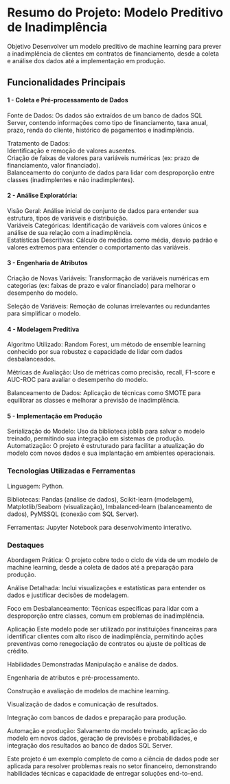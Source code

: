 <h1>Resumo do Projeto: Modelo Preditivo de Inadimplência</h1>
Objetivo
Desenvolver um modelo preditivo de machine learning para prever a inadimplência de clientes em contratos de financiamento, desde a coleta e análise dos dados até a implementação em produção.

## Funcionalidades Principais
#### 1 - Coleta e Pré-processamento de Dados
  Fonte de Dados: Os dados são extraídos de um banco de dados SQL Server, contendo informações como tipo de financiamento, taxa anual, prazo, renda do cliente, histórico de pagamentos e inadimplência.  
  
  Tratamento de Dados:  
  Identificação e remoção de valores ausentes.  
  Criação de faixas de valores para variáveis numéricas (ex: prazo de financiamento, valor financiado).  
  Balanceamento do conjunto de dados para lidar com desproporção entre classes (inadimplentes e não inadimplentes).  

#### 2 - Análise Exploratória:
  Visão Geral: Análise inicial do conjunto de dados para entender sua estrutura, tipos de variáveis e distribuição.  
  Variáveis Categóricas: Identificação de variáveis com valores únicos e análise de sua relação com a inadimplência.  
  Estatísticas Descritivas: Cálculo de medidas como média, desvio padrão e valores extremos para entender o comportamento das variáveis.  

#### 3 - Engenharia de Atributos
  Criação de Novas Variáveis: Transformação de variáveis numéricas em categorias (ex: faixas de prazo e valor financiado) para melhorar o desempenho do modelo.  

  Seleção de Variáveis: Remoção de colunas irrelevantes ou redundantes para simplificar o modelo.  

#### 4 - Modelagem Preditiva
  Algoritmo Utilizado: Random Forest, um método de ensemble learning conhecido por sua robustez e capacidade de lidar com dados desbalanceados.  
  
  Métricas de Avaliação: Uso de métricas como precisão, recall, F1-score e AUC-ROC para avaliar o desempenho do modelo.  
  
  Balanceamento de Dados: Aplicação de técnicas como SMOTE para equilibrar as classes e melhorar a previsão de inadimplência.  

#### 5 - Implementação em Produção
  Serialização do Modelo: Uso da biblioteca joblib para salvar o modelo treinado, permitindo sua integração em sistemas de produção.  
  Automatização: O projeto é estruturado para facilitar a atualização do modelo com novos dados e sua implantação em ambientes operacionais.  

### Tecnologias Utilizadas e Ferramentas
Linguagem: Python.

Bibliotecas: Pandas (análise de dados), Scikit-learn (modelagem), Matplotlib/Seaborn (visualização), Imbalanced-learn (balanceamento de dados), PyMSSQL (conexão com SQL Server).

Ferramentas: Jupyter Notebook para desenvolvimento interativo.

### Destaques
Abordagem Prática: O projeto cobre todo o ciclo de vida de um modelo de machine learning, desde a coleta de dados até a preparação para produção.

Análise Detalhada: Inclui visualizações e estatísticas para entender os dados e justificar decisões de modelagem.

Foco em Desbalanceamento: Técnicas específicas para lidar com a desproporção entre classes, comum em problemas de inadimplência.

Aplicação
Este modelo pode ser utilizado por instituições financeiras para identificar clientes com alto risco de inadimplência, permitindo ações preventivas como renegociação de contratos ou ajuste de políticas de crédito.

Habilidades Demonstradas
Manipulação e análise de dados.

Engenharia de atributos e pré-processamento.

Construção e avaliação de modelos de machine learning.

Visualização de dados e comunicação de resultados.

Integração com bancos de dados e preparação para produção.

Automação e produção: Salvamento do modelo treinado, aplicação do modelo em novos dados, geração de previsões e probabilidades, e integração dos resultados ao banco de dados SQL Server.

Este projeto é um exemplo completo de como a ciência de dados pode ser aplicada para resolver problemas reais no setor financeiro, demonstrando habilidades técnicas e capacidade de entregar soluções end-to-end.

